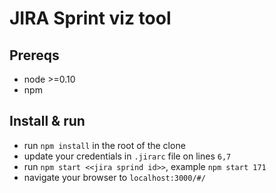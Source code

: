 # JIRA Sprint viz tool

## Prereqs

* node >=0.10
* npm

## Install & run

* run `npm install` in the root of the clone
* update your credentials in `.jirarc` file on lines `6,7`
* run `npm start <<jira sprind id>>`, example `npm start 171`
* navigate your browser to `localhost:3000/#/`


